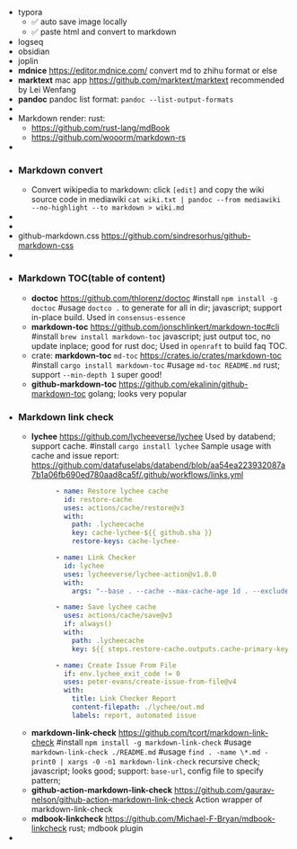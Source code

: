 - typora
	- ✅ auto save image locally
	- ✅ paste html and convert to markdown
- logseq
- obsidian
- joplin
- **mdnice**
  https://editor.mdnice.com/
  convert md to zhihu format or else
- **marktext** mac app
  https://github.com/marktext/marktext
  recommended by Lei Wenfang
- **pandoc**
  pandoc list format:
  `pandoc --list-output-formats`
-
- Markdown render:
  rust:
	- https://github.com/rust-lang/mdBook
	- https://github.com/wooorm/markdown-rs
-
- ### Markdown convert
	- Convert wikipedia to markdown:
	  click `[edit]` and copy the wiki source code in mediawiki
	  `cat wiki.txt | pandoc --from mediawiki  --no-highlight --to markdown > wiki.md`
-
-
- github-markdown.css
  https://github.com/sindresorhus/github-markdown-css
-
- ### Markdown TOC(table of content)
	- **doctoc**
	  https://github.com/thlorenz/doctoc
	  #install `npm install -g doctoc`
	  #usage `doctco .` to generate for all in dir;
	  javascript; support in-place build. Used in `consensus-essence`
	- **markdown-toc**
	  https://github.com/jonschlinkert/markdown-toc#cli
	  #install `brew install markdown-toc`
	  javascript; just output toc, no update inplace; good for rust doc;
	  Used in `openraft` to build faq TOC.
	- crate: **markdown-toc** `md-toc`
	  https://crates.io/crates/markdown-toc
	  #install `cargo install markdown-toc`
	  #usage `md-toc README.md`
	  rust; support `--min-depth 1` super good!
	- **github-markdown-toc**
	  https://github.com/ekalinin/github-markdown-toc
	  golang; looks very popular
- ### Markdown link check
	- **lychee** https://github.com/lycheeverse/lychee
	  Used by databend; support cache.
	  #install  `cargo install lychee`
	  Sample usage with cache and issue report:
	  https://github.com/datafuselabs/databend/blob/aa54ea223932087a7b1a06fb690ed780aad8ca5f/.github/workflows/links.yml
	  ```yaml
	        - name: Restore lychee cache
	          id: restore-cache
	          uses: actions/cache/restore@v3
	          with:
	            path: .lycheecache
	            key: cache-lychee-${{ github.sha }}
	            restore-keys: cache-lychee-
	  
	        - name: Link Checker
	          id: lychee
	          uses: lycheeverse/lychee-action@v1.8.0
	          with:
	            args: "--base . --cache --max-cache-age 1d . --exclude 'https?://twitter\\.com(?:/.*$)?$'"
	  
	        - name: Save lychee cache
	          uses: actions/cache/save@v3
	          if: always()
	          with:
	            path: .lycheecache
	            key: ${{ steps.restore-cache.outputs.cache-primary-key }}
	  
	        - name: Create Issue From File
	          if: env.lychee_exit_code != 0
	          uses: peter-evans/create-issue-from-file@v4
	          with:
	            title: Link Checker Report
	            content-filepath: ./lychee/out.md
	            labels: report, automated issue
	  ```
	- **markdown-link-check**
	  https://github.com/tcort/markdown-link-check
	  #install `npm install -g markdown-link-check`
	  #usage `markdown-link-check ./README.md`
	  #usage `find . -name \*.md -print0 | xargs -0 -n1 markdown-link-check` recursive check;
	  javascript; looks good; support: `base-url`, config file to specify pattern;
	- **github-action-markdown-link-check**
	  https://github.com/gaurav-nelson/github-action-markdown-link-check
	  Action wrapper of markdown-link-check
	- **mdbook-linkcheck**
	  https://github.com/Michael-F-Bryan/mdbook-linkcheck
	  rust;  mdbook plugin
-